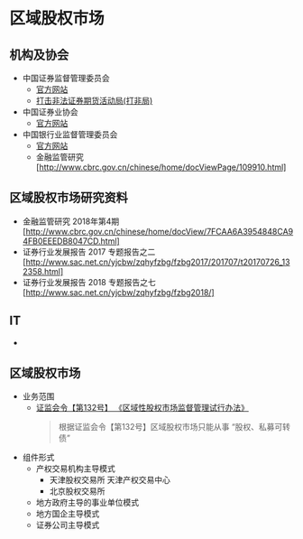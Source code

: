 
区域股权市场
==========================================================

机构及协会
----------------------------------------------------------
* 中国证券监督管理委员会
  + [官方网站](http://www.csrc.gov.cn)
  + [打击非法证券期货活动局(打非局)](http://www.csrc.gov.cn/pub/newsite/djffzqqhhdj/qyxgqzrsc/)
* 中国证券业协会
  + [官方网站](http://www.sac.net.cn/yjcbw/zqhyfzbg/fzbg2017/)
* 中国银行业监督管理委员会
  + [官方网站](http://www.cbrc.gov.cn/)
  + 金融监管研究[http://www.cbrc.gov.cn/chinese/home/docViewPage/109910.html]

区域股权市场研究资料
----------------------------------------------------------
+ 金融监管研究 2018年第4期[http://www.cbrc.gov.cn/chinese/home/docView/7FCAA6A3954848CA94FB0EEEDB8047CD.html]
+ 证券行业发展报告 2017 专题报告之二[http://www.sac.net.cn/yjcbw/zqhyfzbg/fzbg2017/201707/t20170726_132358.html]
+ 证券行业发展报告 2018 专题报告之七[http://www.sac.net.cn/yjcbw/zqhyfzbg/fzbg2018/]


IT
----------------------------------------------------------
+ 


区域股权市场
----------------------------------------------------------
* 业务范围
  + [证监会令【第132号】 《区域性股权市场监督管理试行办法》](http://www.csrc.gov.cn/pub/newsite/djffzqqhhdj/qyxgqzrsc/qyxgqzrsczcfg/201705/t20170526_317391.html)
    > 根据证监会令【第132号】区域股权市场只能从事 “股权、私募可转债”
* 组件形式
  + 产权交易机构主导模式
    - 天津股权交易所 天津产权交易中心
    - 北京股权交易所 
  + 地方政府主导的事业单位模式
  + 地方国企主导模式
  + 证券公司主导模式
  
